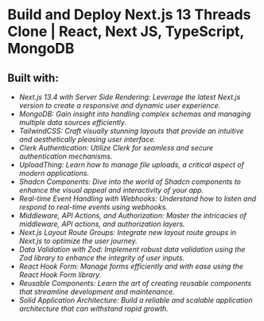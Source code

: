 # Build and Deploy Next.js 13 Threads Clone | React, Next JS, TypeScript, MongoDB

## **Built with:**
- *Next.js 13.4 with Server Side Rendering: Leverage the latest Next.js version to create a responsive and dynamic user experience.*
- *MongoDB: Gain insight into handling complex schemas and managing multiple data sources efficiently.*
- *TailwindCSS: Craft visually stunning layouts that provide an intuitive and aesthetically pleasing user interface.*
- *Clerk Authentication: Utilize Clerk for seamless and secure authentication mechanisms.*
- *UploadThing: Learn how to manage file uploads, a critical aspect of modern applications.*
- *Shadcn Components: Dive into the world of Shadcn components to enhance the visual appeal and interactivity of your app.*
- *Real-time Event Handling with Webhooks: Understand how to listen and respond to real-time events using webhooks.*
- *Middleware, API Actions, and Authorization: Master the intricacies of middleware, API actions, and authorization layers.*
- *Next.js Layout Route Groups: Integrate new layout route groups in Next.js to optimize the user journey.*
- *Data Validation with Zod: Implement robust data validation using the Zod library to enhance the integrity of user inputs.*
- *React Hook Form: Manage forms efficiently and with ease using the React Hook Form library.*
- *Reusable Components: Learn the art of creating reusable components that streamline development and maintenance.*
- *Solid Application Architecture: Build a reliable and scalable application architecture that can withstand rapid growth.*
